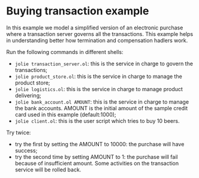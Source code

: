 # Buying transaction example

In this example we model a simplified version of an electronic purchase
where a transaction server governs all the transactions. This example helps in understanding
better how termination and compensation hadlers work.

Run the following commands in different shells:

* `jolie transaction_server.ol`: this is the service in charge to govern the transactions;
* `jolie product_store.ol`: this is the service in charge to manage the product store;
* `jolie logistics.ol`: this is the service in charge to manage product delivering;
* `jolie bank_account.ol AMOUNT`: this is the service in charge to manage the bank accounts. AMOUNT is the initial amount of the sample credit card used in this example (default:1000);
* `jolie client.ol`: this is the user script which tries to buy 10 beers.

Try twice:
* try the first by setting the AMOUNT to 10000: the purchase will have success;
* try the second time by setting AMOUNT to 1: the purchase will fail because of insufficient amount.
Some activities on the transaction service will be rolled back.
